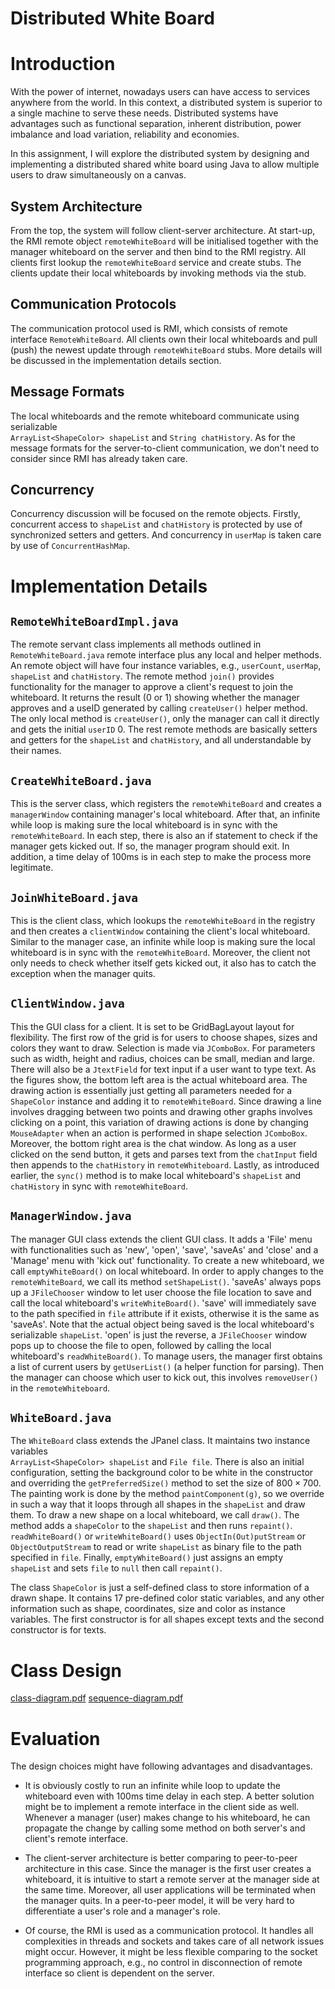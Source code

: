 # Distributed White Board

# Introduction

With the power of internet, nowadays users can have access to services
anywhere from the world. In this context, a distributed system is
superior to a single machine to serve these needs. Distributed systems
have advantages such as functional separation, inherent distribution,
power imbalance and load variation, reliability and economies.

In this assignment, I will explore the distributed system by designing
and implementing a distributed shared white board using Java to allow
multiple users to draw simultaneously on a canvas.

## System Architecture

From the top, the system will follow client-server architecture. At
start-up, the RMI remote object `remoteWhiteBoard` will be initialised
together with the manager whiteboard on the server and then bind to the
RMI registry. All clients first lookup the `remoteWhiteBoard` service
and create stubs. The clients update their local whiteboards by invoking
methods via the stub.

## Communication Protocols

The communication protocol used is RMI, which consists of remote
interface `RemoteWhiteBoard`. All clients own their local whiteboards
and pull (push) the newest update through `remoteWhiteBoard` stubs. More
details will be discussed in the implementation details section.

## Message Formats

The local whiteboards and the remote whiteboard communicate using
serializable\
`ArrayList<ShapeColor> shapeList` and `String chatHistory`. As for the
message formats for the server-to-client communication, we don't need to
consider since RMI has already taken care.

## Concurrency

Concurrency discussion will be focused on the remote objects. Firstly,
concurrent access to `shapeList` and `chatHistory` is protected by use
of synchronized setters and getters. And concurrency in `userMap` is
taken care by use of `ConcurrentHashMap`.

# Implementation Details

## `RemoteWhiteBoardImpl.java`

The remote servant class implements all methods outlined in
`RemoteWhiteBoard.java` remote interface plus any local and helper
methods. An remote object will have four instance variables, e.g.,
`userCount`, `userMap`, `shapeList` and `chatHistory`. The remote method
`join()` provides functionality for the manager to approve a client's
request to join the whiteboard. It returns the result (0 or 1) showing
whether the manager approves and a useID generated by calling
`createUser()` helper method. The only local method is `createUser()`,
only the manager can call it directly and gets the initial `userID` 0.
The rest remote methods are basically setters and getters for the
`shapeList` and `chatHistory`, and all understandable by their names.

## `CreateWhiteBoard.java`

This is the server class, which registers the `remoteWhiteBoard` and
creates a `managerWindow` containing manager's local whiteboard. After
that, an infinite while loop is making sure the local whiteboard is in
sync with the `remoteWhiteBoard`. In each step, there is also an if
statement to check if the manager gets kicked out. If so, the manager
program should exit. In addition, a time delay of 100ms is in each step
to make the process more legitimate.

## `JoinWhiteBoard.java`

This is the client class, which lookups the `remoteWhiteBoard` in the
registry and then creates a `clientWindow` containing the client's local
whiteboard. Similar to the manager case, an infinite while loop is
making sure the local whiteboard is in sync with the `remoteWhiteBoard`.
Moreover, the client not only needs to check whether itself gets kicked
out, it also has to catch the exception when the manager quits.

## `ClientWindow.java`

This the GUI class for a client. It is set to be GridBagLayout layout
for flexibility. The first row of the grid is for users to choose
shapes, sizes and colors they want to draw. Selection is made via
`JComboBox`. For parameters such as width, height and radius, choices
can be small, median and large. There will also be a `JtextField` for
text input if a user want to type text. As the figures show, the bottom
left area is the actual whiteboard area. The drawing action is
essentially just getting all parameters needed for a `ShapeColor`
instance and adding it to `remoteWhiteBoard`. Since drawing a line
involves dragging between two points and drawing other graphs involves
clicking on a point, this variation of drawing actions is done by
changing `MouseAdapter` when an action is performed in shape selection
`JComboBox`. Moreover, the bottom right area is the chat window. As long
as a user clicked on the send button, it gets and parses text from the
`chatInput` field then appends to the `chatHistory` in
`remoteWhiteboard`. Lastly, as introduced earlier, the `sync()` method
is to make local whiteboard's `shapeList` and `chatHistory` in sync with
`remoteWhiteBoard`.

## `ManagerWindow.java`

The manager GUI class extends the client GUI class. It adds a 'File'
menu with functionalities such as 'new', 'open', 'save', 'saveAs' and
'close' and a 'Manage' menu with 'kick out' functionality. To create a
new whiteboard, we call `emptyWhiteBoard()` on local whiteboard. In
order to apply changes to the `remoteWhiteBoard`, we call its method
`setShapeList()`. 'saveAs' always pops up a `JFileChooser` window to let
user choose the file location to save and call the local whiteboard's
`writeWhiteBoard()`. 'save' will immediately save to the path specified
in `file` attribute if it exists, otherwise it is the same as 'saveAs'.
Note that the actual object being saved is the local whiteboard's
serializable `shapeList`. 'open' is just the reverse, a `JFileChooser`
window pops up to choose the file to open, followed by calling the local
whiteboard's `readWhiteBoard()`. To manage users, the manager first
obtains a list of current users by `getUserList()` (a helper function
for parsing). Then the manager can choose which user to kick out, this
involves `removeUser()` in the `remoteWhiteboard`.

## `WhiteBoard.java`

The `WhiteBoard` class extends the JPanel class. It maintains two
instance variables\
`ArrayList<ShapeColor> shapeList` and `File file`. There is also an
initial configuration, setting the background color to be white in the
constructor and overriding the `getPreferredSize()` method to set the
size of $800\times700$. The painting work is done by the method
`paintComponent(g)`, so we override in such a way that it loops through
all shapes in the `shapeList` and draw them. To draw a new shape on a
local whiteboard, we call `draw()`. The method adds a `shapeColor` to
the `shapeList` and then runs `repaint()`. `readWhiteBoard()` or
`writeWhiteBoard()` uses `ObjectIn(Out)putStream` or
`ObjectOutputStream` to read or write `shapeList` as binary file to the
path specified in `file`. Finally, `emptyWhiteBoard()` just assigns an
empty `shapeList` and sets `file` to `null` then call `repaint()`.

The class `ShapeColor` is just a self-defined class to store information
of a drawn shape. It contains 17 pre-defined color static variables, and
any other information such as shape, coordinates, size and color as
instance variables. The first constructor is for all shapes except texts
and the second constructor is for texts.

# Class Design
[class-diagram.pdf](https://github.com/jiaqiw9/Distributed-Shared-White-Board/files/6528799/class-diagram.pdf)
[sequence-diagram.pdf](https://github.com/jiaqiw9/Distributed-Shared-White-Board/files/6528800/sequence-diagram.pdf)


# Evaluation

The design choices might have following advantages and disadvantages.

-   It is obviously costly to run an infinite while loop to update the
    whiteboard even with 100ms time delay in each step. A better
    solution might be to implement a remote interface in the client side
    as well. Whenever a manager (user) makes change to his whiteboard,
    he can propagate the change by calling some method on both server's
    and client's remote interface.

-   The client-server architecture is better comparing to peer-to-peer
    architecture in this case. Since the manager is the first user
    creates a whiteboard, it is intuitive to start a remote server at
    the manager side at the same time. Moreover, all user applications
    will be terminated when the manager quits. In a peer-to-peer model,
    it will be very hard to differentiate a user's role and a manager's
    role.

-   Of course, the RMI is used as a communication protocol. It handles
    all complexities in threads and sockets and takes care of all
    network issues might occur. However, it might be less flexible
    comparing to the socket programming approach, e.g., no control in
    disconnection of remote interface so client is dependent on the
    server.
